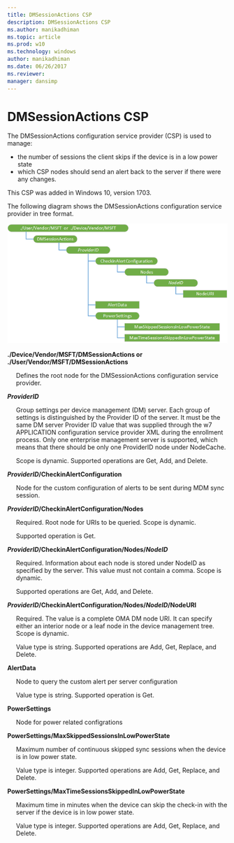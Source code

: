 ```yaml
---
title: DMSessionActions CSP
description: DMSessionActions CSP
ms.author: manikadhiman
ms.topic: article
ms.prod: w10
ms.technology: windows
author: manikadhiman
ms.date: 06/26/2017
ms.reviewer: 
manager: dansimp
---
```


# DMSessionActions CSP


The DMSessionActions configuration service provider (CSP) is used to manage:  

- the number of sessions the client skips if the device is in a low power state
- which CSP nodes should send an alert back to the server if there were any changes.

This CSP was added in Windows 10, version 1703.

The following diagram shows the DMSessionActions configuration service provider in tree format.

![dmsessionactions csp](images/provisioning-csp-dmsessionactions.png)

<a href="" id="vendor-msft-dmsessionactions"></a>**./Device/Vendor/MSFT/DMSessionActions or ./User/Vendor/MSFT/DMSessionActions**  
<p style="margin-left: 20px">Defines the root node for the DMSessionActions configuration service provider.</p>

<a href="" id="providerid"></a>**_ProviderID_**  
<p style="margin-left: 20px">Group settings per device management (DM) server. Each group of settings is distinguished by the Provider ID of the server. It must be the same DM server Provider ID value that was supplied through the w7 APPLICATION configuration service provider XML during the enrollment process. Only one enterprise management server is supported, which means that there should be only one ProviderID node under NodeCache. </p>

<p style="margin-left: 20px">Scope is dynamic. Supported operations are Get, Add, and Delete.</p>

<a href="" id="checkinalertconfiguration"></a>**_ProviderID_/CheckinAlertConfiguration**  
<p style="margin-left: 20px">Node for the custom configuration of alerts to be sent during MDM sync session.</p>

<a href="" id="nodes"></a>**_ProviderID_/CheckinAlertConfiguration/Nodes**  
<p style="margin-left: 20px">Required. Root node for URIs to be queried. Scope is dynamic.</p>

<p style="margin-left: 20px">Supported operation is Get.</p>

<a href="" id="nodeid"></a>**_ProviderID_/CheckinAlertConfiguration/Nodes/_NodeID_**  
<p style="margin-left: 20px">Required. Information about each node is stored under NodeID as specified by the server. This value must not contain a comma. Scope is dynamic.</p>

<p style="margin-left: 20px">Supported operations are Get, Add, and Delete.</p>

<a href="" id="nodeuri"></a>**_ProviderID_/CheckinAlertConfiguration/Nodes/_NodeID_/NodeURI**  
<p style="margin-left: 20px">Required. The value is a complete OMA DM node URI. It can specify either an interior node or a leaf node in the device management tree. Scope is dynamic.</p>
<p style="margin-left: 20px">Value type is string. Supported operations are Add, Get, Replace, and Delete.</p>

<a href="" id="alertdata"></a>**AlertData**  
<p style="margin-left: 20px">Node to query the custom alert per server configuration</p>
<p style="margin-left: 20px">Value type is string. Supported operation is Get.</p>

<a href="" id="powersettings"></a>**PowerSettings**  
<p style="margin-left: 20px">Node for power related configrations</p>

<a href="" id="maxskippedsessionsinlowpowerstate"></a>**PowerSettings/MaxSkippedSessionsInLowPowerState**  
<p style="margin-left: 20px">Maximum number of continuous skipped sync sessions when the device is in low power state.</p>
<p style="margin-left: 20px">Value type is integer. Supported operations are Add, Get, Replace, and Delete.</p>

<a href="" id="maxtimesessionsskippedinlowpowerstate"></a>**PowerSettings/MaxTimeSessionsSkippedInLowPowerState**  
<p style="margin-left: 20px">Maximum time in minutes when the device can skip the check-in with the server if the device is in low power state. </p>
<p style="margin-left: 20px">Value type is integer. Supported operations are Add, Get, Replace, and Delete.</p>
